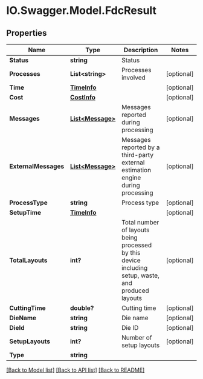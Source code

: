 # IO.Swagger.Model.FdcResult
## Properties

Name | Type | Description | Notes
------------ | ------------- | ------------- | -------------
**Status** | **string** | Status | 
**Processes** | **List&lt;string&gt;** | Processes involved | [optional] 
**Time** | [**TimeInfo**](TimeInfo.md) |  | [optional] 
**Cost** | [**CostInfo**](CostInfo.md) |  | [optional] 
**Messages** | [**List&lt;Message&gt;**](Message.md) | Messages reported during processing | [optional] 
**ExternalMessages** | [**List&lt;Message&gt;**](Message.md) | Messages reported by a third-party external estimation engine during processing | [optional] 
**ProcessType** | **string** | Process type | [optional] 
**SetupTime** | [**TimeInfo**](TimeInfo.md) |  | [optional] 
**TotalLayouts** | **int?** | Total number of layouts being processed by this device including setup, waste, and produced layouts | [optional] 
**CuttingTime** | **double?** | Cutting time | [optional] 
**DieName** | **string** | Die name | [optional] 
**DieId** | **string** | Die ID | [optional] 
**SetupLayouts** | **int?** | Number of setup layouts | [optional] 
**Type** | **string** |  | 

[[Back to Model list]](../README.md#documentation-for-models) [[Back to API list]](../README.md#documentation-for-api-endpoints) [[Back to README]](../README.md)

